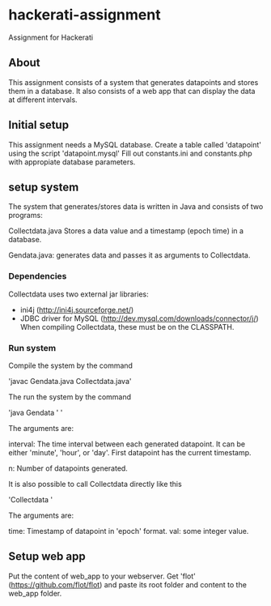 hackerati-assignment
====================

Assignment for Hackerati

## About ##
This assignment consists of a system that generates datapoints and stores them in a database. It also consists of a web app that can display the data at different intervals. 

## Initial setup ##
This assignment needs a MySQL database. 
Create a table called 'datapoint' using the script 'datapoint.mysql'
Fill out constants.ini and constants.php with appropiate database parameters. 


## setup system ##
The system that generates/stores data is written in Java and consists of two programs: 

Collectdata.java
Stores a data value and a timestamp (epoch time) in a database. 

Gendata.java: 
generates data and passes it as arguments to Collectdata. 

### Dependencies ###
Collectdata uses two external jar libraries: 
- ini4j (http://ini4j.sourceforge.net/)
- JDBC driver for MySQL (http://dev.mysql.com/downloads/connector/j/)
When compiling Collectdata, these must be on the CLASSPATH. 

### Run system ###
Compile the system by the command 

'javac Gendata.java Collectdata.java' 

The run the system by the command 

'java Gendata <interval> <n>' '

The arguments are: 

interval: The time interval between each generated datapoint. It can be either 'minute', 'hour', or 'day'. First datapoint has the current timestamp. 

n: Number of datapoints generated. 

It is also possible to call Collectdata directly like this 

'Collectdata <time> <val>'

The arguments are: 

time: Timestamp of datapoint in 'epoch' format. 
val: some integer value. 

## Setup web app ##
Put the content of web_app to your webserver. 
Get 'flot' (https://github.com/flot/flot) and paste its root folder and content to the web_app folder. 